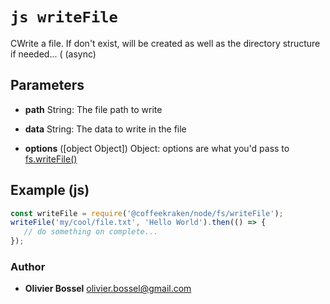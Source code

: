 


<!-- @namespace    sugar.node.fs -->
<!-- @name    writeFile -->

# ```js writeFile ```


CWrite a file. If don't exist, will be created as well as the directory structure if needed... ( (async)

## Parameters

- **path**  String: The file path to write

- **data**  String: The data to write in the file

- **options** ([object Object]) Object: options are what you'd pass to [fs.writeFile()](https://nodejs.org/api/fs.html#fs_fs_writefile_file_data_options_callback)



## Example (js)

```js
const writeFile = require('@coffeekraken/node/fs/writeFile');
writeFile('my/cool/file.txt', 'Hello World').then(() => {
   // do something on complete...
});
```


### Author
- **Olivier Bossel** <a href="mailto:olivier.bossel@gmail.com">olivier.bossel@gmail.com</a> 



